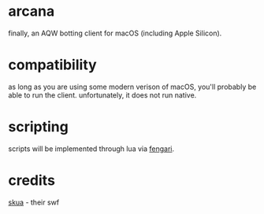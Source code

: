 # arcana

finally, an AQW botting client for macOS (including Apple Silicon).

# compatibility

as long as you are using some modern verison of macOS, you'll probably be able to run the client. unfortunately, it does not run native.

# scripting

scripts will be implemented through lua via [fengari](https://fengari.io).

# credits

[skua](https://github.com/BrenoHenrike/Skua) - their swf
